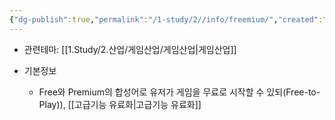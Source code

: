 ```yaml
---
{"dg-publish":true,"permalink":"/1-study/2//info/freemium/","created":"2024-11-20T21:02:27.782+09:00","updated":"2025-06-03T20:07:19.995+09:00"}
---
```


- 관련테마: [[1.Study/2.산업/게임산업/게임산업\|게임산업]]

- 기본정보
	- Free와 Premium의 합성어로 유저가 게임을 무료로 시작할 수 있되(Free-to-Play)), [[고급기능 유료화\|고급기능 유료화]]
